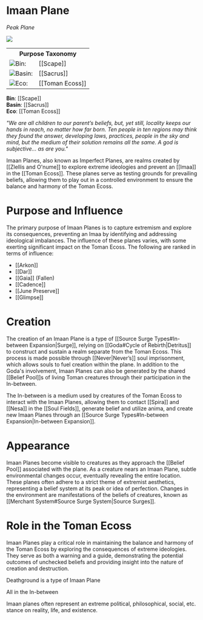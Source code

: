 <!-- wiki-header-section:start -->
# Imaan Plane
_Peak Plane_

<img src="wiki_images/Imaan Plane.png"></img>
<!--
**Imaan Planes**, also known as peak planes, are realms created by [[Zlellis and O'numeume]] to explore extreme ideologies and prevent an [[Imaa]] in the [[Toman Ecoss]]. These planes serve as testing grounds for prevailing beliefs, allowing them to play out in a controlled environment to ensure the balance and harmony of the Toman Ecoss. Each Imaan Plane is shaped by the collective beliefs and actions of its inhabitants, often manifesting as highly thematic and ideologically focused realms.
-->
<!-- wiki-header-section:end -->

<!-- taxonomy-table-section:start -->
<div class="taxonomy-table">
  <table>
    <tr>
      <th colspan="3">Purpose Taxonomy</th>
    </tr>
    <tr>
      <td class="taxon-label"><img src="../svg/bin.svg" class="taxon-icon">Bin:</td>
      <td class="taxon-content" colspan="2">[[Scape]]</td>
    </tr>
    <tr>
      <td class="taxon-label"><img src="../svg/basin.svg" class="taxon-icon">Basin:</td>
      <td class="taxon-content" colspan="2">[[Sacrus]]</td>
    </tr>
    <tr>
      <td class="taxon-label"><img src="../svg/eco.svg" class="taxon-icon">Eco:</td>
      <td class="taxon-content" colspan="2">[[Toman Ecoss]]</td>
    </tr>
  </table>
</div>
<!-- taxonomy-table-section:end -->



<!-- not-for-live-publishing:start -->
<!-- obsidian-pull:start -->
**Bin**: [[Scape]]  
**Basin**: [[Sacrus]]  
**Eco**: [[Toman Ecoss]]

_"We are all children to our parent’s beliefs, but, yet still, locality keeps our hands in reach, no matter how far born. Ten people in ten regions may think they found the answer, developing laws, practices, people in the sky and mind, but the medium of their solution remains all the same. A god is subjective... as are you."_

Imaan Planes, also known as Imperfect Planes, are realms created by [[Zlellis and O'nume]] to explore extreme ideologies and prevent an [[Imaa]] in the [[Toman Ecoss]]. These planes serve as testing grounds for prevailing beliefs, allowing them to play out in a controlled environment to ensure the balance and harmony of the Toman Ecoss.

# Purpose and Influence

The primary purpose of Imaan Planes is to capture extremism and explore its consequences, preventing an Imaa by identifying and addressing ideological imbalances. The influence of these planes varies, with some exerting significant impact on the Toman Ecoss. The following are ranked in terms of influence:

- [[Arkon]]
- [[Dar]]
- [[Gaia]] (Fallen)
- [[Cadence]]
- [[June Preserve]]
- [[Glimpse]]

# Creation

The creation of an Imaan Plane is a type of [[Source Surge Types#In-between Expansion|Surge]], relying on [[Goda#Cycle of Rebirth|Detritus]] to construct and sustain a realm separate from the Toman Ecoss. This process is made possible through [[Never|Never’s]] soul imprisonment, which allows souls to fuel creation within the plane. In addition to the Goda's involvement, Imaan Planes can also be generated by the shared [[Belief Pool]]s of living Toman creatures through their participation in the In-between.

The In-between is a medium used by creatures of the Toman Ecoss to interact with the Imaan Planes, allowing them to contact [[Spira]] and [[Nesa]] in the [[Soul Fields]], generate belief and utilize anima, and create new Imaan Planes through an [[Source Surge Types#In-between Expansion|In-between Expansion]].

# Appearance

Imaan Planes become visible to creatures as they approach the [[Belief Pool]] associated with the plane. As a creature nears an Imaan Plane, subtle environmental changes occur, eventually revealing the entire location. These planes often adhere to a strict theme of extremist aesthetics, representing a belief system at its peak or idea of perfection. Changes in the environment are manifestations of the beliefs of creatures, known as [[Merchant System#Source Surge System|Source Surges]].

# Role in the Toman Ecoss

Imaan Planes play a critical role in maintaining the balance and harmony of the Toman Ecoss by exploring the consequences of extreme ideologies. They serve as both a warning and a guide, demonstrating the potential outcomes of unchecked beliefs and providing insight into the nature of creation and destruction.






Deathground is a type of Imaan Plane

All in the In-between

Imaan planes often represent an extreme political, philosophical, social, etc. stance on reality, life, and existence.
<!-- obsidian-pull:end -->
<!--
## Main Section

The primary purpose of Imaan Planes is to capture extremism and explore its consequences, preventing an Imaa by identifying and addressing ideological imbalances. The influence of these planes varies, with some exerting significant impact on the Toman Ecoss. Notable Imaan Planes include [[Arkon]], [[Dar]], [[Gaia]], [[Cadence]], [[June Preserve]], and [[Glimpse (Order)]].

### Creation and Function

Imaan Planes are created through a type of [[Source Surge Types#In-between Expansion|Surge]], relying on [[Goda#Cycle of Rebirth|Detritus]] to construct and sustain a realm separate from the Toman Ecoss. This process is made possible through [[Never|Never’s]] soul imprisonment, which allows souls to fuel creation within the plane. Imaan Planes can also be generated by the shared [[Belief Pool]]s of living Toman creatures through their participation in the [[In-between]].

### Appearance and Influence

Imaan Planes become visible to creatures as they approach the [[Belief Pool]] associated with the plane. As a creature nears an Imaan Plane, subtle environmental changes occur, eventually revealing the entire location. These planes often adhere to a strict theme of extremist aesthetics, representing a belief system at its peak or idea of perfection. Changes in the environment are manifestations of the beliefs of creatures, known as [[Merchant System#Source Surge System|Source Surges]].

### Role in the Toman Ecoss

Imaan Planes play a critical role in maintaining the balance and harmony of the Toman Ecoss by exploring the consequences of extreme ideologies. They serve as both a warning and a guide, demonstrating the potential outcomes of unchecked beliefs and providing insight into the nature of creation and destruction.

## Images

<img src="wiki_images/Imaan Plane.png"></img>

## Related Wiki Pages

- [[Toman Ecoss]]
- [[Arkon]]
- [[Dar]]
- [[Gaia]]
- [[Cadence]]
- [[June Preserve]]
- [[Glimpse (Order)]]
- [[In-between]]
- [[Belief Pool]]
- [[Source Surge]]
- [[Never]]
- [[Goda]]
-->
<!-- not-for-live-publishing:end -->

